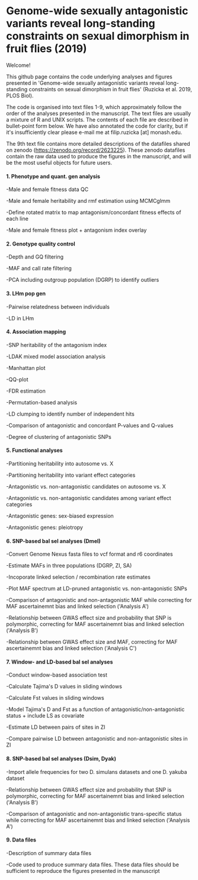# Genome-wide sexually antagonistic variants reveal long-standing constraints on sexual dimorphism in fruit flies (2019)


Welcome!

This github page contains the code underlying analyses and figures presented in 'Genome-wide sexually antagonistic variants reveal long-standing constraints on sexual dimorphism in fruit flies' (Ruzicka et al. 2019, PLOS Biol). 

The code is organised into text files 1-9, which approximately follow the order of the analyses presented in the manuscript. The text files are usually a mixture of R and UNIX scripts. The contents of each file are described in bullet-point form below. We have also annotated the code for clarity, but if it's insufficiently clear please e-mail me at filip.ruzicka [at] monash.edu.

The 9th text file contains more detailed descriptions of the datafiles shared on zenodo (https://zenodo.org/record/2623225). These zenodo datafiles contain the raw data used to produce the figures in the manuscript, and will be the most useful objects for future users.


#### 1. Phenotype and quant. gen analysis

-Male and female fitness data QC

-Male and female heritability and rmf estimation using MCMCglmm

-Define rotated matrix to map antagonism/concordant fitness effects of each line

-Male and female fitness plot + antagonism index overlay

#### 2. Genotype quality control

-Depth and GQ filtering

-MAF and call rate filtering

-PCA including outgroup population (DGRP) to identify outliers

#### 3. LHm pop gen

-Pairwise relatedness between individuals

-LD in LHm

#### 4. Association mapping

-SNP heritability of the antagonism index

-LDAK mixed model association analysis

-Manhattan plot

-QQ-plot

-FDR estimation

-Permutation-based analysis

-LD clumping to identify number of independent hits

-Comparison of antagonistic and concordant P-values and Q-values

-Degree of clustering of antagonistic SNPs

#### 5. Functional analyses

-Partitioning heritability into autosome vs. X

-Partitioning heritability into variant effect categories

-Antagonistic vs. non-antagonistic candidates on autosome vs. X 

-Antagonistic vs. non-antagonistic candidates among variant effect categories

-Antagonistic genes: sex-biased expression

-Antagonistic genes: pleiotropy

#### 6. SNP-based bal sel analyses (Dmel)

-Convert Genome Nexus fasta files to vcf format and r6 coordinates

-Estimate MAFs in three populations (DGRP, ZI, SA)

-Incoporate linked selection / recombination rate estimates

-Plot MAF spectrum at LD-pruned antagonistic vs. non-antagonistic SNPs

-Comparison of antagonistic and non-antagonistic MAF while correcting for MAF ascertainemnt bias and linked selection ('Analysis A')

-Relationship between GWAS effect size and probability that SNP is polymorphic, correcting for MAF ascertainemnt bias and linked selection ('Analysis B')

-Relationship between GWAS effect size and MAF, correcting for MAF ascertainemnt bias and linked selection ('Analysis C')

#### 7. Window- and LD-based bal sel analyses

-Conduct window-based association test

-Calculate Tajima's D values in sliding windows

-Calculate Fst values in sliding windows

-Model Tajima's D and Fst as a function of antagonistic/non-antagonistic status + include LS as covariate

-Estimate LD between pairs of sites in ZI 

-Compare pairwise LD between antagonistic and non-antagonistic sites in ZI

#### 8. SNP-based bal sel analyses (Dsim, Dyak)

-Import allele frequencies for two D. simulans datasets and one D. yakuba dataset

-Relationship between GWAS effect size and probability that SNP is polymorphic, correcting for MAF ascertainemnt bias and linked selection ('Analysis B')

-Comparison of antagonistic and non-antagonistic trans-specific status while correcting for MAF ascertainemnt bias and linked selection ('Analysis A')

#### 9. Data files

-Description of summary data files 

-Code used to produce summary data files. These data files should be sufficient to reproduce the figures presented in the manuscript

